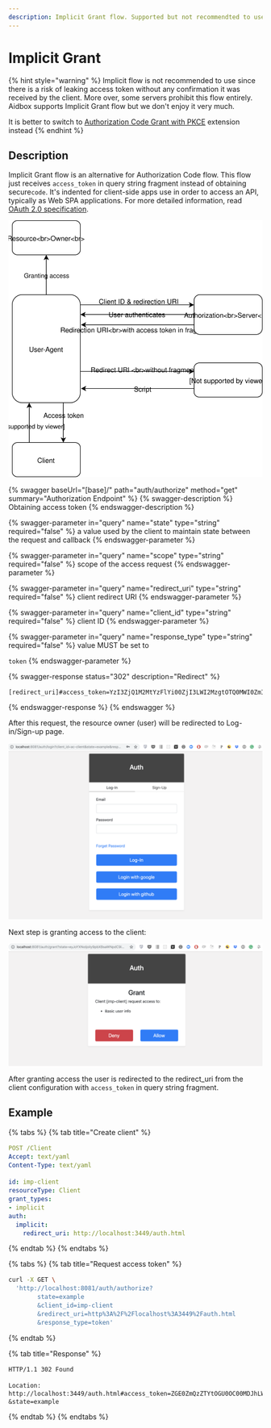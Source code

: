 ```yaml
---
description: Implicit Grant flow. Supported but not recommendted to use
---
```


# Implicit Grant

{% hint style="warning" %}
Implicit flow is not recommended to use since there is a risk of leaking access token without any confirmation it was received by the client. More over, some servers prohibit this flow entirely. Aidbox supports Implicit Grant flow but we don't enjoy it very much.

It is better to switch to [Authorization Code Grant with PKCE](authorization-code.md) extension instead
{% endhint %}

## Description

Implicit Grant flow is an alternative for Authorization Code flow. This flow just receives `access_token` in query string fragment instead of obtaining secure`code`. It's indented for client-side apps use in order to access an API, typically as Web SPA applications. For more detailed information, read [OAuth 2.0 specification](https://tools.ietf.org/html/rfc6749#section-4.2).

![Basic scheme](../../../.gitbook/assets/untitled-diagram-page-4.svg)

{% swagger baseUrl="[base]/" path="auth/authorize" method="get" summary="Authorization Endpoint" %}
{% swagger-description %}
Obtaining access token
{% endswagger-description %}

{% swagger-parameter in="query" name="state" type="string" required="false" %}
a value used by the client to maintain state between the request and callback
{% endswagger-parameter %}

{% swagger-parameter in="query" name="scope" type="string" required="false" %}
scope of the access request
{% endswagger-parameter %}

{% swagger-parameter in="query" name="redirect_uri" type="string" required="false" %}
client redirect URI
{% endswagger-parameter %}

{% swagger-parameter in="query" name="client_id" type="string" required="false" %}
client ID
{% endswagger-parameter %}

{% swagger-parameter in="query" name="response_type" type="string" required="false" %}
value MUST be set to

`token`
{% endswagger-parameter %}

{% swagger-response status="302" description="Redirect" %}
```
[redirect_uri]#access_token=YzI3ZjQ1M2MtYzFlYi00ZjI3LWI2MzgtOTQ0MWI0ZmIzZjBi&state=eyJoYXNoIjoiIy9pbXBsaWNpdC9iYXNpYyIsImZvcm0tZGF0YSI6eyJ0eXBlIjoiYmFzaWMiLCJiYXNpYyI6eyJjbGllbnQtaWQiOiJpbXAtY2xpZW50In19LCJmb3JtLXBhdGgiOiJpbXBsaWNpdC1wYWdlIn0%3D
```
{% endswagger-response %}
{% endswagger %}

After this request, the resource owner (user) will be redirected to Log-in/Sign-up page.

![Example](../../../.gitbook/assets/screenshot-2019-02-11-18.15.41.png)

Next step is granting access to the client:

![Example](../../../.gitbook/assets/screenshot-2019-02-11-19.47.39.png)

After granting access the user is redirected to the redirect\_uri from the client configuration with `access_token` in query string fragment.

## Example

{% tabs %}
{% tab title="Create client" %}
```yaml
POST /Client
Accept: text/yaml
Content-Type: text/yaml

id: imp-client
resourceType: Client
grant_types:
- implicit
auth:
  implicit:
    redirect_uri: http://localhost:3449/auth.html
```
{% endtab %}
{% endtabs %}

{% tabs %}
{% tab title="Request access token" %}
```bash
curl -X GET \
  'http://localhost:8081/auth/authorize?
        state=example
        &client_id=imp-client
        &redirect_uri=http%3A%2F%2Flocalhost%3A3449%2Fauth.html
        &response_type=token'
```
{% endtab %}

{% tab title="Response" %}
```
HTTP/1.1 302 Found

Location: http://localhost:3449/auth.html#access_token=ZGE0ZmQzZTYtOGU0OC00MDJhLWFkN2ItZTg5ZmViYjdmNTQ2
&state=example
```
{% endtab %}
{% endtabs %}
